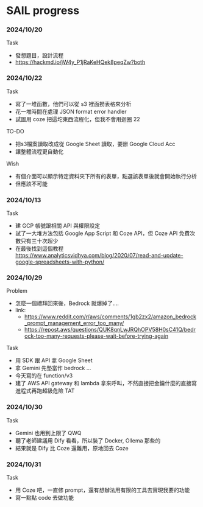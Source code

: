 # SAIL progress
### 2024/10/20
Task
- 發想題目，設計流程
- https://hackmd.io/jW4y_P1jRaKeHQek8peqZw?both

### 2024/10/22
Task
- 寫了一堆函數，他們可以從 s3 裡面撈表格來分析
- 花一堆時間在處理 JSON format error handler
- 試圖用 coze 把這坨東西流程化，但我不會用迴圈 22

TO-DO
- 把s3檔案讀取改成從 Google Sheet 讀取，要辦 Google Cloud Acc
- 讓整體流程更自動化

Wish
- 有個介面可以顯示特定資料夾下所有的表單，點選該表單後就會開始執行分析
- 但應該不可能

### 2024/10/13
Task
- 建 GCP 帳號跟相關 API 與權限設定
- 試了一大堆方法包括 Google App Script 和 Coze API，但 Coze API 免費次數只有三十次超少
- 在最後找到這個教程 https://www.analyticsvidhya.com/blog/2020/07/read-and-update-google-spreadsheets-with-python/

### 2024/10/29
Problem
- 怎麼一個禮拜回來後，Bedrock 就爆掉了....
- link: 
  - https://www.reddit.com/r/aws/comments/1gb2zx2/amazon_bedrock_prompt_management_error_too_many/
  - https://repost.aws/questions/QUK8qnLwJRQhOPV58H0sC41Q/bedrock-too-many-requests-please-wait-before-trying-again

Task
- 用 SDK 跟 API 拿 Google Sheet
- 拿 Gemini 先墊當作 bedrock ...
- 今天寫的在 function/v3
- 建了 AWS API gateway 和 lambda 拿來呼叫，不然直接把金鑰什麼的直接寫進程式再跑超級危險 TAT

### 2024/10/30
Task
- Gemini 也用到上限了 QWQ
- 聽了老師建議用 Dify 看看，所以裝了 Docker, Ollema 那些的
- 結果就是 Dify 比 Coze 還難用，原地回去 Coze

### 2024/10/31
Task
- 用 Coze 吧，一直修 prompt，還有想辦法用有限的工具去實現我要的功能
- 寫一點點 code 去做功能